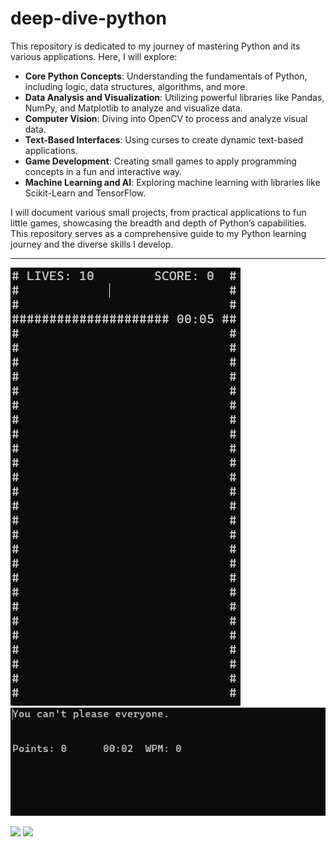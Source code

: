 # deep-dive-python
This repository is dedicated to my journey of mastering Python and its various applications. Here, I will explore:

* **Core Python Concepts**: Understanding the fundamentals of Python, including logic, data structures, algorithms, and more.
* **Data Analysis and Visualization**: Utilizing powerful libraries like Pandas, NumPy, and Matplotlib to analyze and visualize data.
* **Computer Vision**: Diving into OpenCV to process and analyze visual data.
* **Text-Based Interfaces**: Using curses to create dynamic text-based applications.
* **Game Development**: Creating small games to apply programming concepts in a fun and interactive way.
* **Machine Learning and AI**: Exploring machine learning with libraries like Scikit-Learn and TensorFlow.

I will document various small projects, from practical applications to fun little games, showcasing the breadth and depth of Python’s capabilities. This repository serves as a comprehensive guide to my Python learning journey and the diverse skills I develop.
<hr>

![](https://github.com/Xamexer/deep-dive-python/blob/main/projects/Mastermind/MastermindDemo.gif)
![](https://github.com/Xamexer/deep-dive-python/blob/main/projects/Typinggame/TypingDemo.gif)

![](https://github.com/Xamexer/deep-dive-python/blob/main/projects/MultiTouchInterface/Multi-Touch-Interface/InfraredCamDemo.gif)
![](https://github.com/Xamexer/deep-dive-python/blob/main/projects/MultiTouchInterface/Multi-Touch-Interface/TouchDemo.gif)
